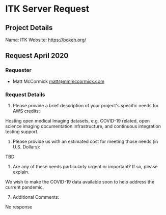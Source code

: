 # ITK Server Request

## Project Details

Name: ITK
Website: https://bokeh.org/


## Request April 2020

### Requester

- Matt McCormick <matt@mmmccormick.com>

### Request Details

1. Please provide a brief description of your project's specific needs for AWS credits:

Hosting open medical Imaging datasets, e.g. COVID-19 related, open science imaging documentation infrastructure, and continuous integration testing support.


1. Please provide us with an estimated cost for meeting those needs (in U.S. Dollars):

TBD

1. Are any of these needs particularly urgent or important? If so, please explain.

We wish to make the COVID-19 data available soon to help address the current pandemic.

7. Additional Comments:

No response
